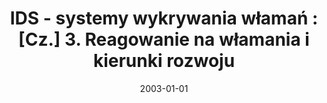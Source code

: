 ---
# Documentation: https://wowchemy.com/docs/managing-content/

title: IDS - systemy wykrywania włamań :[Cz.] 3. Reagowanie na włamania i kierunki
  rozwoju
subtitle: ''
summary: ''
authors:
- Piotr Dorosz
- kazienko
tags: []
categories: []
date: '2003-01-01'
lastmod: 2022-10-07T05:47:58Z
featured: false
draft: false

# Featured image
# To use, add an image named `featured.jpg/png` to your page's folder.
# Focal points: Smart, Center, TopLeft, Top, TopRight, Left, Right, BottomLeft, Bottom, BottomRight.
image:
  caption: ''
  focal_point: ''
  preview_only: false

# Projects (optional).
#   Associate this post with one or more of your projects.
#   Simply enter your project's folder or file name without extension.
#   E.g. `projects = ["internal-project"]` references `content/project/deep-learning/index.md`.
#   Otherwise, set `projects = []`.
projects: []
publishDate: '2022-10-07T05:47:57.845240Z'
publication_types:
- '2'
abstract: ''
publication: '*IT FAQ*'
---